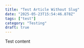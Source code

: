 ```yaml
---
title: "Test Article Without Slug"
date: "2025-05-23T15:54:46.878Z"
tags: ["test"]
category: "Testing"
draft: true
---
```


<p>Test content</p>